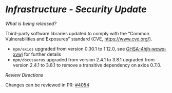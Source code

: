 # *Infrastructure - Security Update*

_What is being released?_

Third-party software libraries updated to comply with the “Common Vulnerabilities and Exposures” standard (CVE, https://www.cve.org/).

- `npm/axios` upgraded from version 0.30.1 to 1.12.0, see [GHSA-4hjh-wcwx-xvwj](https://github.com/advisories/GHSA-4hjh-wcwx-xvwj) for further details
- `npm/docusaurus` upgraded from version 2.4.1 to 3.8.1 upgraded from version 2.4.1 to 3.8.1 to remove a transitive dependency on axios 0.7.0.

_Review Directions_

Changes can be reviewed in PR: [#4054](https://github.com/finos/common-domain-model/pull/4054)
